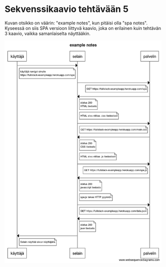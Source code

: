 # Sekvenssikaavio tehtävään 5

Kuvan otsikko on väärin: "example notes", kun pitäisi olla "spa notes".
Kyseessä on siis SPA versioon liittyvä kaavio, joka on erilainen kuin tehtävän 3 kaavio, vaikka samanlaiselta näyttääkin.

![tehtävä 5 kaavio](FSWD0_5.png)